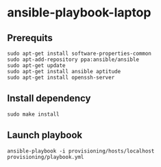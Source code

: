 # ansible-playbook-laptop

## Prerequits

    sudo apt-get install software-properties-common
    sudo apt-add-repository ppa:ansible/ansible
    sudo apt-get update
    sudo apt-get install ansible aptitude
    sudo apt-get install openssh-server

## Install dependency

    sudo make install

## Launch playbook

    ansible-playbook -i provisioning/hosts/localhost provisioning/playbook.yml
